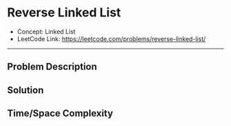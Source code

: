 # Reverse Linked List

- Concept: Linked List
- LeetCode Link: https://leetcode.com/problems/reverse-linked-list/

---

## Problem Description

## Solution

## Time/Space Complexity

